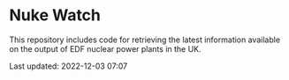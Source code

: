 # Nuke Watch

This repository includes code for retrieving the latest information available on the output of EDF nuclear power plants in the UK.

Last updated: 2022-12-03 07:07